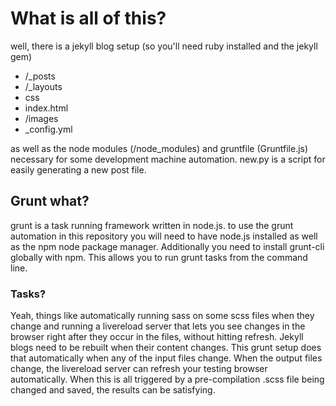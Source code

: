 <h1>What is all of this?</h1>
<p>well, there is a jekyll blog setup (so you'll need ruby installed and the jekyll gem) 
	<ul>
		<li>/_posts</li>
		<li>/_layouts</li>
		<li>css</li>
		<li>index.html</li>
		<li>/images</li>
		<li>_config.yml</li>
	</ul>
as well as the node modules (/node_modules) and gruntfile (Gruntfile.js) necessary for some development machine automation. new.py is a script for easily generating a new post file.<p>
<p><h2>Grunt what?</h2>
grunt is a task running framework written in node.js.
to use the grunt automation in this repository you will need to have
node.js installed as well as the npm node package manager. Additionally you need to install grunt-cli globally with npm.  This allows you to run grunt tasks from the command line.  
<h3>Tasks?</h3>
Yeah, things like automatically running sass on some scss files when they change and running a livereload server that lets you see changes in the browser right after they occur in the files, without hitting refresh.  Jekyll blogs need to be rebuilt when their content changes.  This grunt setup does that automatically when any of the input files change. When the output files change, the livereload server can refresh your testing browser automatically.  When this is all triggered by a pre-compilation .scss file being changed and saved, the results can be satisfying.
</p> 
